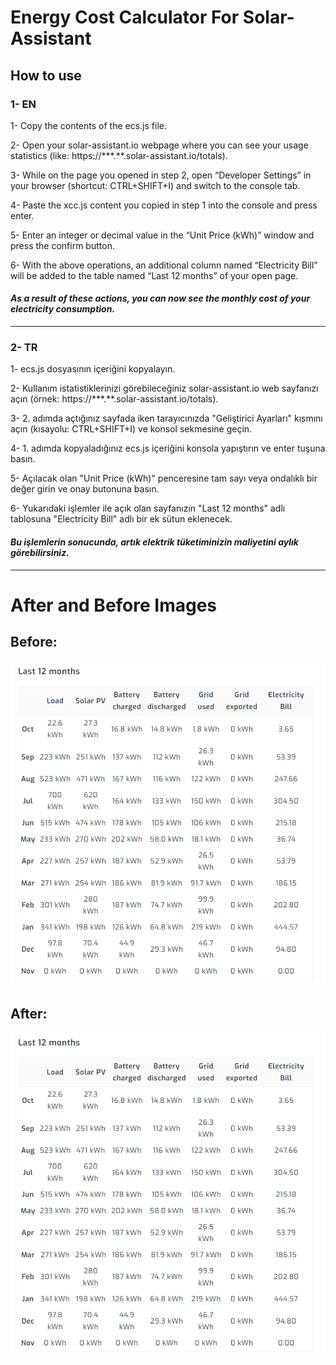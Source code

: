 # Energy Cost Calculator For Solar-Assistant
## How to use

### 1- EN

1- Copy the contents of the ecs.js file.

2- Open your solar-assistant.io webpage where you can see your usage statistics (like: https://\*\*\*.\*\*.solar-assistant.io/totals).

3- While on the page you opened in step 2, open “Developer Settings” in your browser (shortcut: CTRL+SHIFT+I) and switch to the console tab.

4- Paste the xcc.js content you copied in step 1 into the console and press enter.

5- Enter an integer or decimal value in the “Unit Price (kWh)” window and press the confirm button.

6- With the above operations, an additional column named “Electricity Bill” will be added to the table named “Last 12 months” of your open page.

#### _As a result of these actions, you can now see the monthly cost of your electricity consumption._

---

### 2- TR

1- ecs.js dosyasının içeriğini kopyalayın.

2- Kullanım istatistiklerinizi görebileceğiniz solar-assistant.io web sayfanızı açın (örnek: https://\*\*\*.\*\*.solar-assistant.io/totals).

3- 2. adımda açtığınız sayfada iken tarayıcınızda "Geliştirici Ayarları" kısmını açın (kısayolu: CTRL+SHIFT+I) ve konsol sekmesine geçin.

4- 1. adımda kopyaladığınız ecs.js içeriğini konsola yapıştırın ve enter tuşuna basın.

5- Açılacak olan "Unit Price (kWh)" penceresine tam sayı veya ondalıklı bir değer girin ve onay butonuna basın.

6- Yukarıdaki işlemler ile açık olan sayfanızın "Last 12 months" adlı tablosuna "Electricity Bill" adlı bir ek sütun eklenecek.

#### _Bu işlemlerin sonucunda, artık elektrik tüketiminizin maliyetini aylık görebilirsiniz._

---

# After and Before Images

## Before:
![alt text](https://raw.githubusercontent.com/webaraclar/solar-assistant/refs/heads/main/after.png "Before image")
## After:
![alt text](https://raw.githubusercontent.com/webaraclar/solar-assistant/refs/heads/main/after.png "After image")
